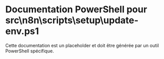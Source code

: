 # Documentation PowerShell pour src\n8n\scripts\setup\update-env.ps1

Cette documentation est un placeholder et doit être générée par un outil PowerShell spécifique.
